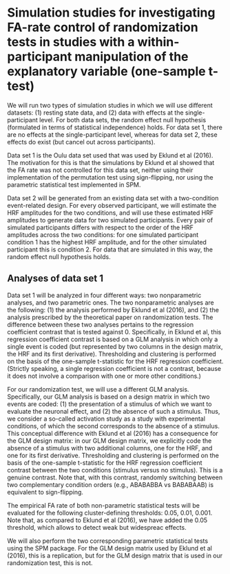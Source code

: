 # Simulation studies for investigating FA-rate control of randomization tests in studies with a within-participant manipulation of the explanatory variable (one-sample t-test)

We will run two types of simulation studies in which we will use different datasets: (1) resting state data, and (2) data with effects at the single-participant level. For both data sets, the random effect null hypothesis (formulated in terms of statistical independence) holds. For data set 1, there are no effects at the single-participant level, whereas for data set 2, these effects do exist (but cancel out across participants).

Data set 1 is the Oulu data set used that was used by Eklund et al (2016). The motivation for this is that the simulations by Eklund et al showed that the FA rate was not controlled for this data set, neither using their implementation of the permutation test using sign-flipping, nor using the parametric statistical test implemented in SPM. 

Data set 2 will be generated from an existing data set with a two-condition event-related design. For every observed participant, we will estimate the HRF amplitudes for the two conditions, and will use these estimated HRF amplitudes to generate data for two simulated participants. Every pair of simulated participants differs with respect to the order of the HRF amplitudes across the two conditions: for one simulated participant condition 1 has the highest HRF amplitude, and for the other simulated participant this is condition 2. For data that are simulated in this way, the random effect null hypothesis holds.

 
## Analyses of data set 1

Data set 1 will be analyzed in four different ways: two nonparametric analyses, and two parametric ones. The two nonparametric analyses are the following: (1) the analysis performed by Eklund et al (2016), and (2) the analysis prescribed by the theoretical paper on randomization tests. The difference between these two analyses pertains to the regression coefficient contrast that is tested against 0. Specifically, in Eklund et al, this regression coefficient contrast is based on a GLM analysis in which only a single event is coded (but represented by two columns in the design matrix, the HRF and its first derivative). Thresholding and clustering is performed on the basis of the one-sample t-statistic for the HRF regression coefficient. (Strictly speaking, a single regression coefficient is not a contrast, because it does not involve a comparison with one or more other conditions.)

For our randomization test, we will use a different GLM analysis. Specifically, our GLM analysis is based on a design matrix in which two events are coded: (1) the presentation of a stimulus of which we want to evaluate the neuronal effect, and (2) the absence of such a stimulus. Thus, we consider a so-called activation study as a study with experimental conditions, of which the second corresponds to the absence of a stimulus. This conceptual difference with Eklund et al (2016) has a consequence for the GLM design matrix: in our GLM design matrix, we explicitly code the absence of a stimulus with two additional columns, one for the HRF, and one for its first derivative. Thresholding and clustering is performed on the basis of the one-sample t-statistic for the HRF regression coefficient contrast between the two conditions (stimulus versus no stimulus). This is a genuine contrast. Note that, with this contrast, randomly switching between two complementary condition orders (e.g., ABABABBA vs BABABAAB) is equivalent to sign-flipping.

The empirical FA rate of both non-parametric statistical tests will be evaluated for the following cluster-defining thresholds: 0.05, 0.01, 0.001. Note that, as compared to Eklund et al (2016), we have added the 0.05 threshold, which allows to detect weak but widespreac effects.

We will also perform the two corresponding parametric statistical tests using the SPM package. For the GLM design matrix used by Eklund et al (2016), this is a replication, but for the GLM design matrix that is used in our randomization test, this is not. 




